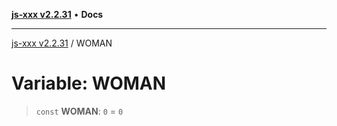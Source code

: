 [**js-xxx v2.2.31**](../README.md) • **Docs**

***

[js-xxx v2.2.31](../README.md) / WOMAN

# Variable: WOMAN

> `const` **WOMAN**: `0` = `0`
